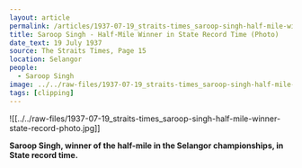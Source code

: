 ```yaml
---
layout: article
permalink: /articles/1937-07-19_straits-times_saroop-singh-half-mile-winner-state-record-photo/
title: Saroop Singh - Half-Mile Winner in State Record Time (Photo)
date_text: 19 July 1937
source: The Straits Times, Page 15
location: Selangor
people:
  - Saroop Singh
image: ../../raw-files/1937-07-19_straits-times_saroop-singh-half-mile-winner-state-record-photo.jpg
tags: [clipping]
---
```


![[../../raw-files/1937-07-19_straits-times_saroop-singh-half-mile-winner-state-record-photo.jpg]]

**Saroop Singh, winner of the half-mile in the Selangor championships, in State record time.**